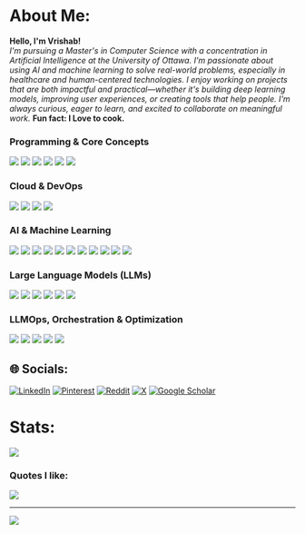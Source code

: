 # About Me:
**Hello, I'm Vrishab!**  <br>*I'm pursuing a Master's in Computer Science with a concentration in Artificial Intelligence at the University of Ottawa. I'm passionate about using AI and machine learning to solve real-world problems, especially in healthcare and human-centered technologies. I enjoy working on projects that are both impactful and practical—whether it's building deep learning models, improving user experiences, or creating tools that help people. I'm always curious, eager to learn, and excited to collaborate on meaningful work.* 
**Fun fact: I Love to cook.** 

###  Programming & Core Concepts  
 <p align="left">
   <img src="https://img.shields.io/badge/Python-3776AB?style=for-the-badge&logo=python&logoColor=white" />
   <img src="https://img.shields.io/badge/Flask-000000?style=for-the-badge&logo=flask&logoColor=white" />
   <img src="https://img.shields.io/badge/SQL-4479A1?style=for-the-badge&logo=mysql&logoColor=white" />
   <img src="https://img.shields.io/badge/Vector%20DB-005571?style=for-the-badge&logo=redis&logoColor=white" />
   <img src="https://img.shields.io/badge/C-00599C?style=for-the-badge&logo=c&logoColor=white" />
   <img src="https://img.shields.io/badge/C++-00599C?style=for-the-badge&logo=c%2B%2B&logoColor=white" />
 </p>
 
 ###  Cloud & DevOps  
 <p align="left">
   <img src="https://img.shields.io/badge/AWS-232F3E?style=for-the-badge&logo=amazon-aws&logoColor=white" />
   <img src="https://img.shields.io/badge/Docker-2496ED?style=for-the-badge&logo=docker&logoColor=white" />
   <img src="https://img.shields.io/badge/Kubernetes-326CE5?style=for-the-badge&logo=kubernetes&logoColor=white" />
   <img src="https://img.shields.io/badge/Git-F05032?style=for-the-badge&logo=git&logoColor=white" />
 </p>
 
 ###  AI & Machine Learning  
 <p align="left">
   <img src="https://img.shields.io/badge/Machine%20Learning-FF6F00?style=for-the-badge&logo=mlflow&logoColor=white" />
   <img src="https://img.shields.io/badge/Deep%20Learning-FF0000?style=for-the-badge&logo=pytorch&logoColor=white" />
   <img src="https://img.shields.io/badge/TensorFlow-FF6F00?style=for-the-badge&logo=tensorflow&logoColor=white" />
   <img src="https://img.shields.io/badge/PyTorch-EE4C2C?style=for-the-badge&logo=pytorch&logoColor=white" />
   <img src="https://img.shields.io/badge/Scikit--learn-F7931E?style=for-the-badge&logo=scikit-learn&logoColor=white" />
   <img src="https://img.shields.io/badge/OpenCV-5C3EE8?style=for-the-badge&logo=opencv&logoColor=white" />
   <img src="https://img.shields.io/badge/Matplotlib-000000?style=for-the-badge&logo=matplotlib&logoColor=white" />
   <img src="https://img.shields.io/badge/Numpy-013243?style=for-the-badge&logo=numpy&logoColor=white" />
   <img src="https://img.shields.io/badge/Pandas-150458?style=for-the-badge&logo=pandas&logoColor=white" />
   <img src="https://img.shields.io/badge/Plotly-3F4F75?style=for-the-badge&logo=plotly&logoColor=white" />
   <img src="https://img.shields.io/badge/SciPy-8CAAE6?style=for-the-badge&logo=scipy&logoColor=white" />
 </p>
 
 ###  Large Language Models (LLMs)  
 <p align="left">
   <img src="https://img.shields.io/badge/GPT-005571?style=for-the-badge&logo=openai&logoColor=white" />
   <img src="https://img.shields.io/badge/BERT-1F425F?style=for-the-badge&logo=google&logoColor=white" />
   <img src="https://img.shields.io/badge/LLaMA-FF4500?style=for-the-badge&logo=meta&logoColor=white" />
   <img src="https://img.shields.io/badge/LangChain-000000?style=for-the-badge&logo=chain&logoColor=white" />
   <img src="https://img.shields.io/badge/CrewAI-FFAA00?style=for-the-badge&logo=ai&logoColor=white" />
   <img src="https://img.shields.io/badge/SwarmAI-660066?style=for-the-badge&logo=ai&logoColor=white" />
 </p>
 
 ###  LLMOps, Orchestration & Optimization  
 <p align="left">
   <img src="https://img.shields.io/badge/LLMOps-000000?style=for-the-badge&logo=mlflow&logoColor=white" />
   <img src="https://img.shields.io/badge/MLflow-0194E2?style=for-the-badge&logo=mlflow&logoColor=white" />
   <img src="https://img.shields.io/badge/Airflow-017CEE?style=for-the-badge&logo=apache-airflow&logoColor=white" />
   <img src="https://img.shields.io/badge/Orchestration-3399FF?style=for-the-badge&logo=kubernetes&logoColor=white" />
   <img src="https://img.shields.io/badge/Cost%20Optimization-FF8800?style=for-the-badge&logo=dollar&logoColor=white" />
 </p>

## 🌐 Socials:
[![LinkedIn](https://img.shields.io/badge/LinkedIn-%230077B5.svg?logo=linkedin&logoColor=white)](https://www.linkedin.com/in/vrishab-davey/) [![Pinterest](https://img.shields.io/badge/Pinterest-%23E60023.svg?logo=Pinterest&logoColor=white)](https://pinterest.com/https://in.pinterest.com/vrishabdavey/) [![Reddit](https://img.shields.io/badge/Reddit-%23FF4500.svg?logo=Reddit&logoColor=white)](https://reddit.com/user/https://www.reddit.com/user/One-Rock-1692/) [![X](https://img.shields.io/badge/X-black.svg?logo=X&logoColor=white)](https://x.com/Vrishab_20) [![Google Scholar](https://img.shields.io/badge/Google%20Scholar-4285F4?style=for-the-badge&logo=google-scholar&logoColor=white)]((https://scholar.google.ca/citations?user=9TwoDpYAAAAJ&hl=en&oi=sra))



# Stats:
![](https://github-readme-stats.vercel.app/api/top-langs/?username=Vrishab20&theme=blue_navy&hide_border=true&include_all_commits=true&count_private=false&layout=compact)

###  Quotes I like:
![](https://quotes-github-readme.vercel.app/api?type=vetical&theme=gruvbox)

---
[![](https://visitcount.itsvg.in/api?id=Vrishab20&label=Profile%20Views&color=6&icon=3&pretty=true)](https://visitcount.itsvg.in)


  
<!-- Proudly created with GPRM ( https://gprm.itsvg.in ) -->
